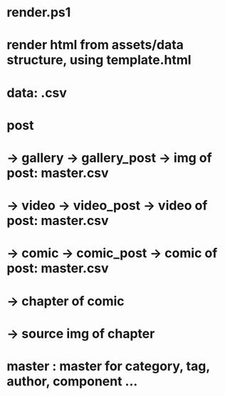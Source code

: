# render.ps1
# render html from assets/data structure, using template.html
# data: .csv
# post  
#    -> gallery -> gallery_post -> img of post: master.csv

#    -> video   -> video_post   -> video of post: master.csv

#    -> comic   -> comic_post   -> comic of post: master.csv 
#                               -> chapter of comic
#                               -> source img of chapter       
# master : master for category, tag, author, component ...      
